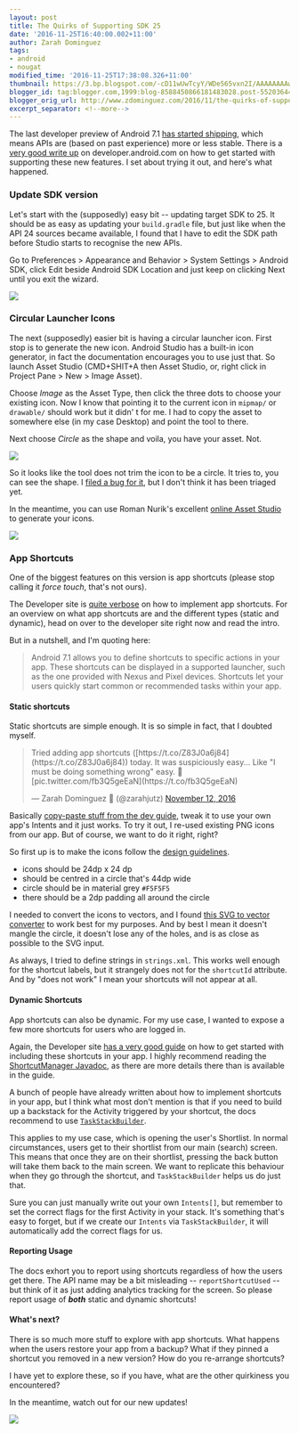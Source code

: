 ```yaml
---
layout: post
title: The Quirks of Supporting SDK 25
date: '2016-11-25T16:40:00.002+11:00'
author: Zarah Dominguez
tags:
- android
- nougat
modified_time: '2016-11-25T17:38:08.326+11:00'
thumbnail: https://3.bp.blogspot.com/-cD11wUwTcyY/WDe565vxn2I/AAAAAAAAwmE/3wbmRsCm6wA29bLoZ-UhG33eNCxke1WUQCLcB/s72-c/edit_sdk_optim.gif
blogger_id: tag:blogger.com,1999:blog-8588450866181483028.post-5520364401760820831
blogger_orig_url: http://www.zdominguez.com/2016/11/the-quirks-of-supporting-sdk-25.html
excerpt_separator: <!--more-->
---
```


The last developer preview of Android 7.1 [has started shipping](http://android-developers.blogspot.com.au/2016/11/final-update-to-android-7-1-developer-preview.html), which means APIs are (based on past experience) more or less stable. There is a [very good write up](https://developer.android.com/preview/api-overview.html) on developer.android.com on how to get started with supporting these new features. I set about trying it out, and here's what happened.
<!--more-->
### Update SDK version

Let's start with the (supposedly) easy bit -- updating target SDK to 25\. It should be as easy as updating your `build.gradle` file, but just like when the API 24 sources became available, I found that I have to edit the SDK path before Studio starts to recognise the new APIs.

Go to Preferences > Appearance and Behavior > System Settings > Android SDK, click Edit beside Android SDK Location and just keep on clicking Next until you exit the wizard.

[![](https://3.bp.blogspot.com/-cD11wUwTcyY/WDe565vxn2I/AAAAAAAAwmE/3wbmRsCm6wA29bLoZ-UhG33eNCxke1WUQCLcB/s1600/edit_sdk_optim.gif)](https://3.bp.blogspot.com/-cD11wUwTcyY/WDe565vxn2I/AAAAAAAAwmE/3wbmRsCm6wA29bLoZ-UhG33eNCxke1WUQCLcB/s1600/edit_sdk_optim.gif)

### Circular Launcher Icons

The next (supposedly) easier bit is having a circular launcher icon. First stop is to generate the new icon. Android Studio has a built-in icon generator, in fact the documentation encourages you to use just that. So launch Asset Studio (CMD+SHIT+A then Asset Studio, or, right click in Project Pane > New > Image Asset).

Choose _Image_ as the Asset Type, then click the three dots to choose your existing icon. Now I know that pointing it to the current icon in `mipmap/` or `drawable/` should work but it didn' t for me. I had to copy the asset to somewhere else (in my case Desktop) and point the tool to there.

Next choose _Circle_ as the shape and voila, you have your asset. Not.

[![](https://3.bp.blogspot.com/-pd6MtPttY1M/WDe9zwjfszI/AAAAAAAAwmQ/S2IR44sQ798926pK2M6jdlD9NZHc6xrfACLcB/s320/Screen%2BShot%2B2016-11-25%2Bat%2B15.26.44.png)](https://3.bp.blogspot.com/-pd6MtPttY1M/WDe9zwjfszI/AAAAAAAAwmQ/S2IR44sQ798926pK2M6jdlD9NZHc6xrfACLcB/s1600/Screen%2BShot%2B2016-11-25%2Bat%2B15.26.44.png)

So it looks like the tool does not trim the icon to be a circle. It tries to, you can see the shape. I [filed a bug for it](https://code.google.com/p/android/issues/detail?id=227642), but I don't think it has been triaged yet.

In the meantime, you can use Roman Nurik's excellent [online Asset Studio](https://romannurik.github.io/AndroidAssetStudio/) to generate your icons.

[![](https://1.bp.blogspot.com/-17xJ_HDDOZA/WDfFf7-ZkHI/AAAAAAAAwmo/b0t6KGssjJMhVMLAO_lK1SUs237jWB6IACLcB/s320/Screen%2BShot%2B2016-11-12%2Bat%2B21.49.34.png)](https://1.bp.blogspot.com/-17xJ_HDDOZA/WDfFf7-ZkHI/AAAAAAAAwmo/b0t6KGssjJMhVMLAO_lK1SUs237jWB6IACLcB/s1600/Screen%2BShot%2B2016-11-12%2Bat%2B21.49.34.png)

### App Shortcuts

One of the biggest features on this version is app shortcuts (please stop calling it _force touch_, that's not ours).

The Developer site is [quite verbose](https://developer.android.com/preview/shortcuts.html) on how to implement app shortcuts. For an overview on what app shortcuts are and the different types (static and dynamic), head on over to the developer site right now and read the intro.

But in a nutshell, and I'm quoting here:

> Android 7.1 allows you to define shortcuts to specific actions in your app. These shortcuts can be displayed in a supported launcher, such as the one provided with Nexus and Pixel devices. Shortcuts let your users quickly start common or recommended tasks within your app.

#### Static shortcuts

Static shortcuts are simple enough. It is so simple in fact, that I doubted myself.

> <div dir="ltr" lang="en">Tried adding app shortcuts ([https://t.co/Z83J0a6j84](https://t.co/Z83J0a6j84)) today. It was suspiciously easy... Like "I must be doing something wrong" easy. 🤔 [pic.twitter.com/fb3Q5geEaN](https://t.co/fb3Q5geEaN)</div>
> 
> — Zarah Dominguez 🦉 (@zarahjutz) [November 12, 2016](https://twitter.com/zarahjutz/status/797444275373883392)

Basically [copy-paste stuff from the dev guide](https://developer.android.com/preview/shortcuts.html#static), tweak it to use your own app's Intents and it just works. To try it out, I re-used existing PNG icons from our app. But of course, we want to do it right, right?

So first up is to make the icons follow the [design guidelines](https://commondatastorage.googleapis.com/androiddevelopers/shareables/design/app-shortcuts-design-guidelines.pdf).
- icons should be 24dp x 24 dp
- should be centred in a circle that's 44dp wide
- circle should be in material grey `#F5F5F5`
- there should be a 2dp padding all around the circle

I needed to convert the icons to vectors, and I found [this SVG to vector converter](http://a-student.github.io/SvgToVectorDrawableConverter.Web/) to work best for my purposes. And by best I mean it doesn't mangle the circle, it doesn't lose any of the holes, and is as close as possible to the SVG input.

As always, I tried to define strings in `strings.xml`. This works well enough for the shortcut labels, but it strangely does not for the `shortcutId` attribute. And by "does not work" I mean your shortcuts will not appear at all.

#### Dynamic Shortcuts

App shortcuts can also be dynamic. For my use case, I wanted to expose a few more shortcuts for users who are logged in.

Again, the Developer site [has a very good guide](https://developer.android.com/preview/shortcuts.html#dynamic) on how to get started with including these shortcuts in your app. I highly recommend reading the [ShortcutManager Javadoc](https://developer.android.com/reference/android/content/pm/ShortcutManager.html), as there are more details there than is available in the guide.

A bunch of people have already written about how to implement shortcuts in your app, but I think what most don't mention is that if you need to build up a backstack for the Activity triggered by your shortcut, the docs recommend to use [`TaskStackBuilder`](https://developer.android.com/reference/android/app/TaskStackBuilder.html).

This applies to my use case, which is opening the user's Shortlist. In normal circumstances, users get to their shortlist from our main (search) screen. This means that once they are on their shortlist, pressing the back button will take them back to the main screen. We want to replicate this behaviour when they go through the shortcut, and `TaskStackBuilder` helps us do just that.

Sure you can just manually write out your own `Intents[]`, but remember to set the correct flags for the first Activity in your stack. It's something that's easy to forget, but if we create our `Intents` via `TaskStackBuilder`, it will automatically add the correct flags for us.

#### Reporting Usage

The docs exhort you to report using shortcuts regardless of how the users get there. The API name may be a bit misleading -- `reportShortcutUsed` -- but think of it as just adding analytics tracking for the screen. So please report usage of **_both_** static and dynamic shortcuts!

#### What's next?

There is so much more stuff to explore with app shortcuts. What happens when the users restore your app from a backup? What if they pinned a shortcut you removed in a new version? How do you re-arrange shortcuts?

I have yet to explore these, so if you have, what are the other quirkiness you encountered?

In the meantime, watch out for our new updates!

[![](https://3.bp.blogspot.com/-gJHQmPXQ8wU/WDfPwDnqvuI/AAAAAAAAwnA/2M6oryPkjLY2J2Fp4CXZyfjDqDtvkx8lgCLcB/s320/device-2016-11-25-164408.png)](https://3.bp.blogspot.com/-gJHQmPXQ8wU/WDfPwDnqvuI/AAAAAAAAwnA/2M6oryPkjLY2J2Fp4CXZyfjDqDtvkx8lgCLcB/s1600/device-2016-11-25-164408.png)
